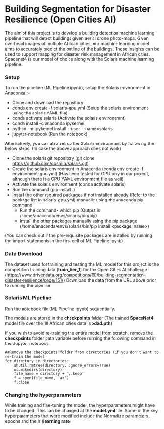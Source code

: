 # Building Segmentation for Disaster Resilience (Open Cities AI)



The aim of this project is to develop a building detection machine learning pipeline that will detect buildings given aerial drone photo-maps. Given overhead images of multiple African cities, our machine learning model aims to accurately predict the outline of the buildings. These insights can be used to support mapping for disaster risk management in African cities. Spacenet4 is our model of choice along with the Solaris machine learning pipeline.

### Setup

To run the pipeline (ML Pipeline.ipynb), setup the Solaris environment in Anaconda :- 
- Clone and download the repository 
- conda env create -f  solaris-gpu.yml   (Setup the solaris environment using the solaris YAML file)
- conda activate solaris (Activate the solaris environemnt)
- conda install -c anaconda ipykernel
- python -m ipykernel install --user --name=solaris
- jupyter-notebook (Run the notebook)

Alternatively, you can also set up the Solaris environment by following the below steps. (In case the above approach does not work)
  - Clone the solaris git repository (git clone https://github.com/cosmiq/solaris.git)
  - Create the solaris environment in Anaconda (conda env create -f environment-gpu.yml) (Has been tested for GPU only in our project, although there is a CPU YAML environment file as well)
  - Activate the solaris environment (conda activate solaris)
  - Run the command (pip install .)
  - Install the other required packages if not installed already (Refer to the package list in solaris-gpu.yml) manually using the anaconda pip command
    - Run the command- which pip
    (Output is /home/anaconda/envs/solaris/bin/pip)
    - Install the other packages manually using the pip package
    (/home/anaconda/envs/solaris/bin/pip install <package_name>)

 (You can check out if the pre-requisite packages are installed by running the import statements in the first cell of ML Pipeline.ipynb)

### Data Download

The dataset used for training and testing the ML model for this project is the competition training data (**train_tier_1**) for the Open Cities AI challenge (https://www.drivendata.org/competitions/60/building-segmentation-disaster-resilience/page/151/)
Download the data from the URL above prior to running the pipeline

### Solaris ML Pipeline

Run the notebook file (ML Pipeline.ipynb) sequentially.

The models are stored in the **checkpoints** folder (The trained **SpaceNet4** model file over the 10 African cities data is **xdxd.pth**)

If you wish to avoid re-training the entire model from scratch, remove the **checkpoints** folder path variable before running the following command in the Jupyter notebook.

~~~
##Remove the checkpoints folder from directories (if you don't want to re-train the mode)
for directory in directories:
    shutil.rmtree(directory, ignore_errors=True)
    os.makedirs(directory)
    file_name = directory + '/.keep'
    f = open(file_name, 'a+')
    f.close
~~~

### Changing the hyperparameters

While training and fine-tuning the model, the hyperparameters might have to be changed. This can be changed at the **model.yml** file. Some of the key hyperparameters that were modified include the Normalize parameters, epochs and the lr (**learning rate**)
 
